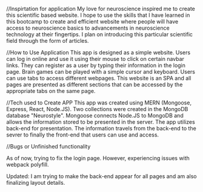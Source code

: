 //Inspirtation for application
My love for neuroscience inspired me to create this scientific based website. I hope to use the skills that I have learned in this bootcamp to create and efficient website where people will have access to neuroscience basics to advancements in neuroscience technology at their fingertips. I plan on introducing this particular scientific field through the form of articles.

//How to Use Application
This app is designed as a simple website. Users can log in online and use it using their mouse to click on certain navbar links. They can register as a user by typing their information in the login page. Brain games can be played with a simple cursor and keyboard. Users can use tabs to access different webpages. This website is an SPA and all pages are presented as different sections that can be accessed by the appropriate tabs on the same page. 

//Tech used to Create APP
This app was created using MERN (Mongoose, Express, React, Node.JS). Two collections were created in the MongoDB database "Neurostyle". Mongoose connects Node.JS to MongoDB and allows the information stored to be presented in the server. The app utilizes back-end for presentation. The information travels from the back-end to the sevrer to finally the front-end that users can use and access.

//Bugs or Unfinished functionality 

As of now, trying to fix the login page. However, experiencing issues with webpack polyfill. 

Updated: I am trying to make the back-end appear for all pages and am also finalizing layout details.
